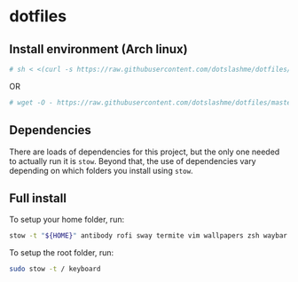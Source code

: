 # dotfiles

## Install environment (Arch linux)

```sh
# sh < <(curl -s https://raw.githubusercontent.com/dotslashme/dotfiles/master/install_software)
```
OR
```sh
# wget -O - https://raw.githubusercontent.com/dotslashme/dotfiles/master/install_software | sh
```

## Dependencies

There are loads of dependencies for this project, but the only one needed to actually run it is `stow`. Beyond that, the use of dependencies vary depending on which folders you install using `stow`.

## Full install

To setup your home folder, run:

```sh
stow -t "${HOME}" antibody rofi sway termite vim wallpapers zsh waybar
```

To setup the root folder, run:

```sh
sudo stow -t / keyboard
```
